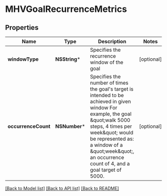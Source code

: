 # MHVGoalRecurrenceMetrics

## Properties
Name | Type | Description | Notes
------------ | ------------- | ------------- | -------------
**windowType** | **NSString*** | Specifies the recurrence window of the goal | [optional] 
**occurrenceCount** | **NSNumber*** | Specifies the number of times the goal&#39;s target is intended to be achieved in given window              For example, the goal \&quot;walk 5000 steps, 4 times per week\&quot; would be represented as: a window of a \&quot;week\&quot;, an occurrence count of 4, and a goal target of 5000. | [optional] 

[[Back to Model list]](../README.md#documentation-for-models) [[Back to API list]](../README.md#documentation-for-api-endpoints) [[Back to README]](../README.md)


